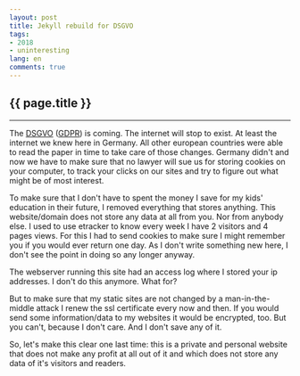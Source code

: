 ```yaml
---
layout: post
title: Jekyll rebuild for DSGVO
tags:
- 2018
- uninteresting
lang: en
comments: true
---
```


{{ page.title }}
----------------
----------------

The [DSGVO][ds] ([GDPR][gd]) is coming. The internet will stop to exist. At least the
internet we knew here in Germany. All other european countries were able to read
the paper in time to take care of those changes. Germany didn't and now we have
to make sure that no lawyer will sue us for storing cookies on your computer, to
track your clicks on our sites and try to figure out what might be of most
interest.

To make sure that I don't have to spent the money I save for my kids' education
in their future, I removed everything that stores anything.
This website/domain does not store any data at all from you. Nor from anybody
else. I used to use etracker to know every week I have 2 visitors and 4 pages
views. For this I had to send cookies to make sure I might remember you if you
would ever return one day. As I don't write something new here, I don't see the
point in doing so any longer anyway.

The webserver running this site had an access log where I stored your ip
addresses. I don't do this anymore. What for?

But to make sure that my static sites are not changed by a man-in-the-middle
attack I renew the ssl certificate every now and then. If you would send some
information/data to my websites it would be encrypted, too. But you can't,
because I don't care. And I don't save any of it.

So, let's make this clear one last time: this is a private and personal website
that does not make any profit at all out of it and which does not store any data
of it's visitors and readers.

[ds]: https://dsgvo-gesetz.de/ "Datenschutz-Grundverordnung"
[gd]: https://www.eugdpr.org/ "The EU General Data Protection Regulation"
